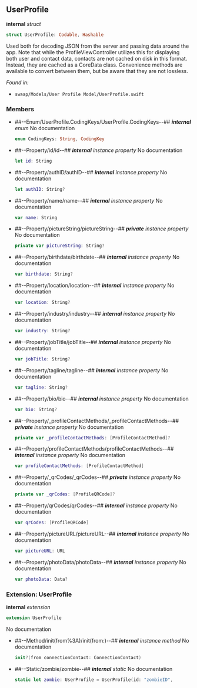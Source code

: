 ## UserProfile

**internal** *struct*

```swift
struct UserProfile: Codable, Hashable
```

Used both for decoding JSON from the server and passing data around the app. Note that while the ProfileViewController
utilizes this for displaying both user and contact data, contacts are not cached on disk in this format. Instead,
they are cached as a CoreData class. Convenience methods are available to convert between them, but be aware that they are not lossless.



*Found in:*

* `swaap/Models/User Profile Model/UserProfile.swift`


### Members



* ##--Enum/UserProfile.CodingKeys/UserProfile.CodingKeys--##
	***internal*** *enum*
	No documentation
	```swift
	enum CodingKeys: String, CodingKey
	```

* ##--Property/id/id--##
	***internal*** *instance property*
	No documentation
	```swift
	let id: String
	```

* ##--Property/authID/authID--##
	***internal*** *instance property*
	No documentation
	```swift
	let authID: String?
	```

* ##--Property/name/name--##
	***internal*** *instance property*
	No documentation
	```swift
	var name: String
	```

* ##--Property/pictureString/pictureString--##
	***private*** *instance property*
	No documentation
	```swift
	private var pictureString: String?
	```

* ##--Property/birthdate/birthdate--##
	***internal*** *instance property*
	No documentation
	```swift
	var birthdate: String?
	```

* ##--Property/location/location--##
	***internal*** *instance property*
	No documentation
	```swift
	var location: String?
	```

* ##--Property/industry/industry--##
	***internal*** *instance property*
	No documentation
	```swift
	var industry: String?
	```

* ##--Property/jobTitle/jobTitle--##
	***internal*** *instance property*
	No documentation
	```swift
	var jobTitle: String?
	```

* ##--Property/tagline/tagline--##
	***internal*** *instance property*
	No documentation
	```swift
	var tagline: String?
	```

* ##--Property/bio/bio--##
	***internal*** *instance property*
	No documentation
	```swift
	var bio: String?
	```

* ##--Property/_profileContactMethods/_profileContactMethods--##
	***private*** *instance property*
	No documentation
	```swift
	private var _profileContactMethods: [ProfileContactMethod]?
	```

* ##--Property/profileContactMethods/profileContactMethods--##
	***internal*** *instance property*
	No documentation
	```swift
	var profileContactMethods: [ProfileContactMethod]
	```

* ##--Property/_qrCodes/_qrCodes--##
	***private*** *instance property*
	No documentation
	```swift
	private var _qrCodes: [ProfileQRCode]?
	```

* ##--Property/qrCodes/qrCodes--##
	***internal*** *instance property*
	No documentation
	```swift
	var qrCodes: [ProfileQRCode]
	```

* ##--Property/pictureURL/pictureURL--##
	***internal*** *instance property*
	No documentation
	```swift
	var pictureURL: URL
	```

* ##--Property/photoData/photoData--##
	***internal*** *instance property*
	No documentation
	```swift
	var photoData: Data?
	```

### Extension: UserProfile

**internal** *extension*

```swift
extension UserProfile
```

No documentation




* ##--Method/init(from%3A)/init(from:)--##
	***internal*** *instance method*
	No documentation
	```swift
	init?(from connectionContact: ConnectionContact)
	```

* ##--Static/zombie/zombie--##
	***internal*** *static*
	No documentation
	```swift
	static let zombie: UserProfile = UserProfile(id: "zombieID",
	```



